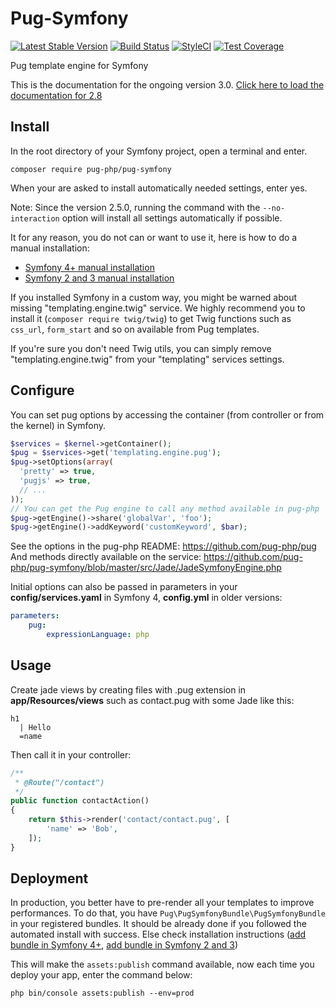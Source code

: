 # Pug-Symfony
[![Latest Stable Version](https://poser.pugx.org/pug-php/pug-symfony/v/stable.png)](https://packagist.org/packages/pug-php/pug-symfony)
[![Build Status](https://travis-ci.org/pug-php/pug-symfony.svg?branch=master)](https://travis-ci.org/pug-php/pug-symfony)
[![StyleCI](https://styleci.io/repos/61784988/shield?style=flat)](https://styleci.io/repos/61784988)
[![Test Coverage](https://codeclimate.com/github/pug-php/pug-symfony/badges/coverage.svg)](https://codecov.io/github/pug-php/pug-symfony?branch=master)

Pug template engine for Symfony

This is the documentation for the ongoing version 3.0. [Click here to load the documentation for 2.8](https://github.com/pug-php/pug-symfony/tree/2.8.0#pug-symfony)

## Install

In the root directory of your Symfony project, open a terminal and enter.
```shell
composer require pug-php/pug-symfony
```
When your are asked to install automatically needed settings, enter yes.

Note: Since the version 2.5.0, running the command with the `--no-interaction`
option will install all settings automatically if possible.

It for any reason, you do not can or want to use it, here is how to do
a manual installation:

- [Symfony 4+ manual installation](https://github.com/pug-php/pug-symfony/wiki/Symfony-4-manual-installation)
- [Symfony 2 and 3 manual installation](https://github.com/pug-php/pug-symfony/wiki/Symfony-2-and-3-manual-installation)

If you installed Symfony in a custom way, you might be warned about
missing "templating.engine.twig" service. We highly recommend you to
install it (`composer require twig/twig`) to get Twig functions such
as `css_url`, `form_start` and so on available from Pug templates.

If you're sure you don't need Twig utils, you can simply remove
"templating.engine.twig" from your "templating" services settings.

## Configure

You can set pug options by accessing the container (from controller or from the kernel) in Symfony.
```php
$services = $kernel->getContainer();
$pug = $services->get('templating.engine.pug');
$pug->setOptions(array(
  'pretty' => true,
  'pugjs' => true,
  // ...
));
// You can get the Pug engine to call any method available in pug-php
$pug->getEngine()->share('globalVar', 'foo');
$pug->getEngine()->addKeyword('customKeyword', $bar);
```
See the options in the pug-php README: https://github.com/pug-php/pug
And methods directly available on the service: https://github.com/pug-php/pug-symfony/blob/master/src/Jade/JadeSymfonyEngine.php

Initial options can also be passed in parameters in your **config/services.yaml** in Symfony 4,
**config.yml** in older versions:
```yaml
parameters:
    pug:
        expressionLanguage: php
```

## Usage

Create jade views by creating files with .pug extension
in **app/Resources/views** such as contact.pug with
some Jade like this:
```pug
h1
  | Hello
  =name
```
Then call it in your controller:
```php
/**
 * @Route("/contact")
 */
public function contactAction()
{
    return $this->render('contact/contact.pug', [
        'name' => 'Bob',
    ]);
}
```

## Deployment

In production, you better have to pre-render all your templates to improve performances. To do that, you have
`Pug\PugSymfonyBundle\PugSymfonyBundle` in your registered bundles. It should be already done if you
followed the automated install with success. Else check installation instructions ([add bundle in Symfony 4+](https://github.com/pug-php/pug-symfony/wiki/Symfony-4-manual-installation#configbundlesphp),
[add bundle in Symfony 2 and 3](https://github.com/pug-php/pug-symfony/wiki/Symfony-2-and-3-manual-installation#appappkenelphp))

This will make the `assets:publish` command available, now each time you deploy your app, enter the command below:
```shell
php bin/console assets:publish --env=prod
```
